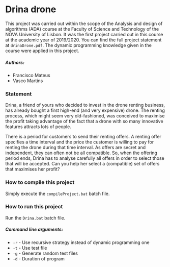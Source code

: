 # Drina drone

This project was carried out within the scope of the Analysis and design of algorithms (ADA) course at the Faculty of Science and Technology of the NOVA University of Lisbon. It was the first project carried out in this course at the 
academic year of 2019/2020. You can find the full project statement at ```drinaDrone.pdf```. The dynamic programming knowledge given in the course were applied in this project.  

##### Authors:
- Francisco Mateus
- Vasco Martins

### Statement

Drina, a friend of yours who decided to invest in the drone renting business, has already bought a first high-end (and very expensive) drone. The renting process, which might seem very old-fashioned, was conceived to maximise the profit taking advantage of the fact that a drone with so many innovative features attracts lots of people. 

There is a period for customers to send their renting offers. A renting offer specifies a time interval and the price the customer is willing to pay for renting the drone during that time interval. As offers are secret and independent, they can often not be all compatible. So, when the offering period ends, Drina has to analyse carefully all offers in order to select those that will be accepted. Can you help her select a (compatible) set of offers that maximises her profit?

### How to compile this project

Simply execute the ```compileProject.bat``` batch file.

### How to run this project

Run the ```Drina.bat``` batch file. 

##### Command line arguments:

- ```-r``` - Use recursive strategy instead of dynamic programming one
- ```-t``` - Use test file
- ```-g``` - Generate random test files
- ```-d``` - Duration of program